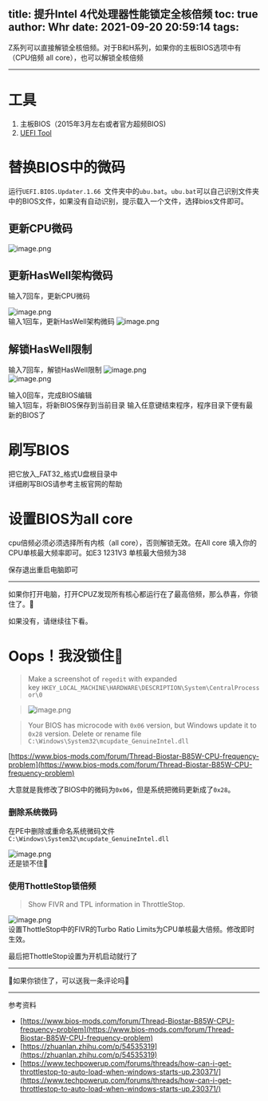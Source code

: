 title: 提升Intel 4代处理器性能锁定全核倍频
toc: true
author: Whr
date: 2021-09-20 20:59:14
tags:
---
Z系列可以直接解锁全核倍频。对于B和H系列，如果你的主板BIOS选项中有 （CPU倍频 all core），也可以解锁全核倍频
<!-- more -->
* * *
# 工具
1. 主板BIOS（2015年3月左右或者官方超频BIOS)
2. [UEFI Tool](https://github.com/wanghurui/whrblog/releases/tag/Blog)

# 替换BIOS中的微码
运行`UEFI.BIOS.Updater.1.66 `文件夹中的`ubu.bat`。`ubu.bat`可以自己识别文件夹中的BIOS文件，如果没有自动识别，提示载入一个文件，选择bios文件即可。
## 更新CPU微码

![image.png](https://i.loli.net/2021/09/20/oMhPRSwUak18Ocn.png)

## 更新HasWell架构微码
输入7回车，更新CPU微码

![image.png](https://i.loli.net/2021/09/20/nb7tU8vcVZ5G61M.png)  
输入1回车，更新HasWell架构微码
![image.png](https://i.loli.net/2021/09/20/bgHBlJXjqrQn5o2.png)  
## 解锁HasWell限制
输入7回车，解锁HasWell限制
![image.png](https://i.loli.net/2021/09/20/d34Ho7UmFQchx8G.png)  
![image.png](https://i.loli.net/2021/09/20/31oLk86umDrlOwW.png)    

输入0回车，完成BIOS编辑  
输入1回车，将新BIOS保存到当前目录
输入任意键结束程序，程序目录下便有最新的BIOS了


# 刷写BIOS
把它放入_FAT32_格式U盘根目录中  
详细刷写BIOS请参考主板官网的帮助

# 设置BIOS为all core

cpu倍频必须必须选择所有内核（all core），否则解锁无效。在All core 填入你的CPU单核最大频率即可。如E3 1231V3 单核最大倍频为38  

保存退出重启电脑即可

----
如果你打开电脑，打开CPUZ发现所有核心都运行在了最高倍频，那么恭喜，你锁住了。🎉

如果没有，请继续往下看。

# Oops！我没锁住🤔
> Make a screenshot of `regedit` with expanded key `HKEY_LOCAL_MACHINE\HARDWARE\DESCRIPTION\System\CentralProcessor\0`  

> ![image.png](https://i.loli.net/2021/07/20/Mo9ZYUlrVO5cPWI.png)

> Your BIOS has microcode with `0x06` version, but Windows update it to `0x28` version.
Delete or rename file `C:\Windows\System32\mcupdate_GenuineIntel.dll`

[https://www.bios-mods.com/forum/Thread-Biostar-B85W-CPU-frequency-problem](https://www.bios-mods.com/forum/Thread-Biostar-B85W-CPU-frequency-problem)

大意就是我修改了BIOS中的微码为`0x06`，但是系统把微码更新成了`0x28`。  
### 删除系统微码

在PE中删除或重命名系统微码文件`C:\Windows\System32\mcupdate_GenuineIntel.dll`

![image.png](https://i.loli.net/2021/07/20/3BbGqs95YDdMVIj.png)  
还是锁不住🤔

### 使用ThottleStop锁倍频
> Show FIVR and TPL information in ThrottleStop.

![image.png](https://i.loli.net/2021/07/21/mzlWRBYjx3sKS9F.png)  
设置ThottleStop中的FIVR的Turbo Ratio Limits为CPU单核最大倍频。修改即时生效。

最后把ThottleStop设置为开机启动就行了

----

🎉如果你锁住了，可以送我一条评论吗🎉

----


参考资料
- [https://www.bios-mods.com/forum/Thread-Biostar-B85W-CPU-frequency-problem](https://www.bios-mods.com/forum/Thread-Biostar-B85W-CPU-frequency-problem)
- [https://zhuanlan.zhihu.com/p/54535319](https://zhuanlan.zhihu.com/p/54535319)
- [https://www.techpowerup.com/forums/threads/how-can-i-get-throttlestop-to-auto-load-when-windows-starts-up.230371/](https://www.techpowerup.com/forums/threads/how-can-i-get-throttlestop-to-auto-load-when-windows-starts-up.230371/)